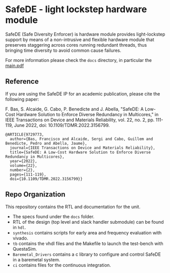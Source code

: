 # SafeDE - light lockstep hardware module
SafeDE (Safe Diversity Enforcer) is hardware module provides light-lockstep support by means of a non-intrusive and flexible hardware module that preserves staggering across cores running redundant threads, thus bringing time diversity to avoid common cause failures.

For more information please check the `docs` directory, in particular the [main.pdf](docs/main.pdf)

## Reference

If you are using the SafeDE IP for an academic publication, please cite the following paper:

F. Bas, S. Alcaide, G. Cabo, P. Benedicte and J. Abella, "SafeDE: A Low-Cost Hardware Solution to Enforce Diverse Redundancy in Multicores," in IEEE Transactions on Device and Materials Reliability, vol. 22, no. 2, pp. 111-119, June 2022, doi: 10.1109/TDMR.2022.3156799.

```
@ARTICLE{9729773,
  author={Bas, Francisco and Alcaide, Sergi and Cabo, Guillem and Benedicte, Pedro and Abella, Jaume},
  journal={IEEE Transactions on Device and Materials Reliability}, 
  title={SafeDE: A Low-Cost Hardware Solution to Enforce Diverse Redundancy in Multicores}, 
  year={2022},
  volume={22},
  number={2},
  pages={111-119},
  doi={10.1109/TDMR.2022.3156799}}
```


## Repo Organization

This repository contains the RTL and documentation for the unit.

- The specs found under the `docs` folder.
- RTL of the design (top level and slack handler submodule) can be found in `hdl`.
- `synthesis` contains scripts for early area and frequency evaluation with vivado.
- `tb` contains the vhdl files and the Makefile to launch the test-bench with QuestaSim.
- `Baremetal_Drivers` contains a c library to configure and control SafeDE in a baremetal system.
- `ci` contains files for the continuous integration.

